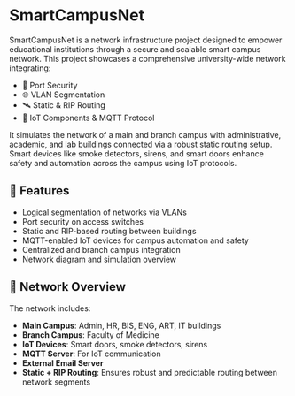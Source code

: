 # SmartCampusNet

SmartCampusNet is a network infrastructure project designed to empower educational institutions through a secure and scalable smart campus network. This project showcases a comprehensive university-wide network integrating:

- 🔐 Port Security
- 🌐 VLAN Segmentation
- 🛰️ Static & RIP Routing
- 📡 IoT Components & MQTT Protocol

It simulates the network of a main and branch campus with administrative, academic, and lab buildings connected via a robust static routing setup. Smart devices like smoke detectors, sirens, and smart doors enhance safety and automation across the campus using IoT protocols.

## 🔧 Features

- Logical segmentation of networks via VLANs
- Port security on access switches
- Static and RIP-based routing between buildings
- MQTT-enabled IoT devices for campus automation and safety
- Centralized and branch campus integration
- Network diagram and simulation overview


## 🏫 Network Overview

The network includes:

- **Main Campus**: Admin, HR, BIS, ENG, ART, IT buildings
- **Branch Campus**: Faculty of Medicine
- **IoT Devices**: Smart doors, smoke detectors, sirens
- **MQTT Server**: For IoT communication
- **External Email Server**
- **Static + RIP Routing**: Ensures robust and predictable routing between network segments



